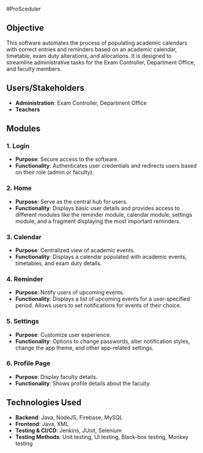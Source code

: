 #ProSceduler
## Objective

This software automates the process of populating academic calendars with correct entries and reminders based on an academic calendar, timetable, exam duty alterations, and allocations. It is designed to streamline administrative tasks for the Exam Controller, Department Office, and faculty members.

## Users/Stakeholders

- **Administration**: Exam Controller, Department Office
- **Teachers**

## Modules

### 1. Login
- **Purpose**: Secure access to the software.
- **Functionality**: Authenticates user credentials and redirects users based on their role (admin or faculty).

### 2. Home
- **Purpose**: Serve as the central hub for users.
- **Functionality**: Displays basic user details and provides access to different modules like the reminder module, calendar module, settings module, and a fragment displaying the most important reminders.

### 3. Calendar
- **Purpose**: Centralized view of academic events.
- **Functionality**: Displays a calendar populated with academic events, timetables, and exam duty details.

### 4. Reminder
- **Purpose**: Notify users of upcoming events.
- **Functionality**: Displays a list of upcoming events for a user-specified period. Allows users to set notifications for events of their choice.

### 5. Settings
- **Purpose**: Customize user experience.
- **Functionality**: Options to change passwords, alter notification styles, change the app theme, and other app-related settings.

### 6. Profile Page
- **Purpose**: Display faculty details.
- **Functionality**: Shows profile details about the faculty.

## Technologies Used

- **Backend**: Java, NodeJS, Firebase, MySQL
- **Frontend**: Java, XML
- **Testing & CI/CD**: Jenkins, JUnit, Selenium
- **Testing Methods**: Unit testing, UI testing, Black-box testing, Monkey testing



